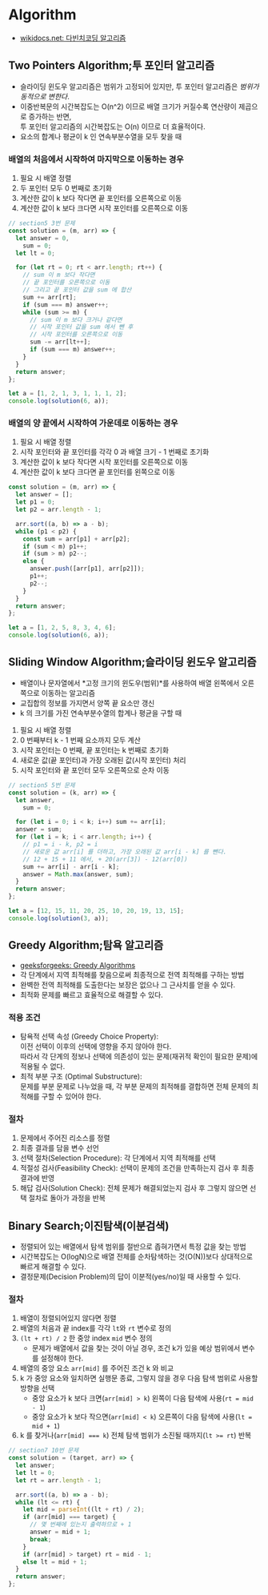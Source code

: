 # Algorithm

- [wikidocs.net: 다빈치코딩 알고리즘](https://wikidocs.net/book/10280)

## Two Pointers Algorithm;투 포인터 알고리즘

- 슬라이딩 윈도우 알고리즘은 범위가 고정되어 있지만, 투 포인터 알고리즘은 _범위가 동적으로 변한다_.
- 이중반복문의 시간복잡도는 O(n^2) 이므로 배열 크기가 커질수록 연산량이 제곱으로 증가하는 반면,  
  투 포인터 알고리즘의 시간복잡도는 O(n) 이므로 더 효율적이다.
- 요소의 합계나 평균이 k 인 연속부분수열을 모두 찾을 때

### 배열의 처음에서 시작하여 마지막으로 이동하는 경우

1. 필요 시 배열 정렬
2. 두 포인터 모두 0 번째로 초기화
3. 계산한 값이 k 보다 작다면 끝 포인터를 오른쪽으로 이동
4. 계산한 값이 k 보다 크다면 시작 포인터를 오른쪽으로 이동

```js
// section5 3번 문제
const solution = (m, arr) => {
  let answer = 0,
    sum = 0;
  let lt = 0;

  for (let rt = 0; rt < arr.length; rt++) {
    // sum 이 m 보다 작다면
    // 끝 포인터를 오른쪽으로 이동
    // 그리고 끝 포인터 값을 sum 에 합산
    sum += arr[rt];
    if (sum === m) answer++;
    while (sum >= m) {
      // sum 이 m 보다 크거나 같다면
      // 시작 포인터 값을 sum 에서 뺀 후
      // 시작 포인터를 오른쪽으로 이동
      sum -= arr[lt++];
      if (sum === m) answer++;
    }
  }
  return answer;
};

let a = [1, 2, 1, 3, 1, 1, 1, 2];
console.log(solution(6, a));
```

### 배열의 양 끝에서 시작하여 가운데로 이동하는 경우

1. 필요 시 배열 정렬
2. 시작 포인터와 끝 포인터를 각각 0 과 배열 크기 - 1 번째로 초기화
3. 계산한 값이 k 보다 작다면 시작 포인터를 오른쪽으로 이동
4. 계산한 값이 k 보다 크다면 끝 포인터를 왼쪽으로 이동

```js
const solution = (m, arr) => {
  let answer = [];
  let p1 = 0;
  let p2 = arr.length - 1;

  arr.sort((a, b) => a - b);
  while (p1 < p2) {
    const sum = arr[p1] + arr[p2];
    if (sum < m) p1++;
    if (sum > m) p2--;
    else {
      answer.push([arr[p1], arr[p2]]);
      p1++;
      p2--;
    }
  }
  return answer;
};

let a = [1, 2, 5, 8, 3, 4, 6];
console.log(solution(6, a));
```

## Sliding Window Algorithm;슬라이딩 윈도우 알고리즘

- 배열이나 문자열에서 *고정 크기의 윈도우(범위)*를 사용하여 배열 왼쪽에서 오른쪽으로 이동하는 알고리즘
- 교집합의 정보를 가지면서 양쪽 끝 요소만 갱신
- k 의 크기를 가진 연속부분수열의 합계나 평균을 구할 때

1. 필요 시 배열 정렬
2. 0 번째부터 k - 1 번째 요소까지 모두 계산
3. 시작 포인터는 0 번째, 끝 포인터는 k 번째로 초기화
4. 새로운 값(끝 포인터)과 가장 오래된 값(시작 포인터) 처리
5. 시작 포인터와 끝 포인터 모두 오른쪽으로 순차 이동

```js
// section5 5번 문제
const solution = (k, arr) => {
  let answer,
    sum = 0;

  for (let i = 0; i < k; i++) sum += arr[i];
  answer = sum;
  for (let i = k; i < arr.length; i++) {
    // p1 = i - k, p2 = i
    // 새로운 값 arr[i] 를 더하고, 가장 오래된 값 arr[i - k] 를 뺀다.
    // 12 + 15 + 11 에서, + 20(arr[3]) - 12(arr[0])
    sum += arr[i] - arr[i - k];
    answer = Math.max(answer, sum);
  }
  return answer;
};

let a = [12, 15, 11, 20, 25, 10, 20, 19, 13, 15];
console.log(solution(3, a));
```

## Greedy Algorithm;탐욕 알고리즘

- [geeksforgeeks: Greedy Algorithms](https://www.geeksforgeeks.org/greedy-algorithms/)
- 각 단계에서 지역 최적해를 찾음으로써 최종적으로 전역 최적해를 구하는 방법
- 완벽한 전역 최적해를 도출한다는 보장은 없으나 그 근사치를 얻을 수 있다.
- 최적화 문제를 빠르고 효율적으로 해결할 수 있다.

### 적용 조건

- 탐욕적 선택 속성 (Greedy Choice Property):  
  이전 선택이 이후의 선택에 영향을 주지 않아야 한다.  
  따라서 각 단계의 정보나 선택에 의존성이 있는 문제(재귀적 확인이 필요한 문제)에 적용될 수 없다.
- 최적 부분 구조 (Optimal Substructure):  
  문제를 부분 문제로 나누었을 때, 각 부분 문제의 최적해를 결합하면 전체 문제의 최적해를 구할 수 있어야 한다.

### 절차

1. 문제에서 주어진 리소스를 정렬
2. 최종 결과를 담을 변수 선언
3. 선택 절차(Selection Procedure): 각 단계에서 지역 최적해를 선택
4. 적절성 검사(Feasibility Check): 선택이 문제의 조건을 만족하는지 검사 후 최종 결과에 반영
5. 해답 검사(Solution Check): 전체 문제가 해결되었는지 검사 후 그렇지 않으면 선택 절차로 돌아가 과정을 반복

## Binary Search;이진탐색(이분검색)

- 정렬되어 있는 배열에서 탐색 범위를 절반으로 좁혀가면서 특정 값을 찾는 방법
- 시간복잡도는 O(logN)으로 배열 전체를 순차탐색하는 것(O(N))보다 상대적으로 빠르게 해결할 수 있다.
- 결정문제(Decision Problem)의 답이 이분적(yes/no)일 때 사용할 수 있다.

### 절차

1. 배열이 정렬되어있지 않다면 정렬
2. 배열의 처음과 끝 index를 각각 `lt`와 `rt` 변수로 정의
3. `(lt + rt) / 2` 한 중앙 index `mid` 변수 정의
   - 문제가 배열에서 값을 찾는 것이 아닐 경우, 조건 k가 있을 예상 범위에서 변수를 설정해야 한다.
4. 배열의 중앙 요소 `arr[mid]` 를 주어진 조건 k 와 비교
5. k 가 중앙 요소와 일치하면 실행문 종료, 그렇지 않을 경우 다음 탐색 범위로 사용할 방향을 선택
   - 중앙 요소가 k 보다 크면(`arr[mid] > k`) 왼쪽이 다음 탐색에 사용(`rt = mid - 1`)
   - 중앙 요소가 k 보다 작으면(`arr[mid] < k`) 오른쪽이 다음 탐색에 사용(`lt = mid + 1`)
6. k 를 찾거나(`arr[mid] === k`) 전체 탐색 범위가 소진될 때까지(`lt >= rt`) 반복

```js
// section7 10번 문제
const solution = (target, arr) => {
  let answer;
  let lt = 0;
  let rt = arr.length - 1;

  arr.sort((a, b) => a - b);
  while (lt <= rt) {
    let mid = parseInt((lt + rt) / 2);
    if (arr[mid] === target) {
      // 몇 번째에 있는지 출력하므로 + 1
      answer = mid + 1;
      break;
    }
    if (arr[mid] > target) rt = mid - 1;
    else lt = mid + 1;
  }
  return answer;
};
```
